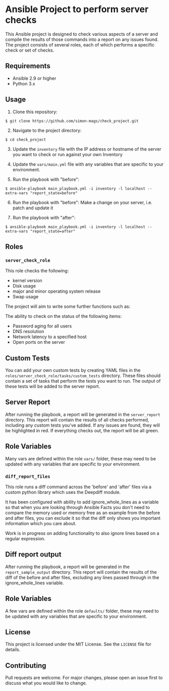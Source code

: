 
# Ansible Project to perform server checks

This Ansible project is designed to check various aspects of a server and compile the results of those commands into a report on any issues found. The project consists of several roles, each of which performs a specific check or set of checks.

## Requirements

- Ansible 2.9 or higher
- Python 3.x

## Usage

1. Clone this repository:

```
$ git clone https://github.com/simon-mags/check_project.git
```

2. Navigate to the project directory:

```
$ cd check_project
```

3. Update the `inventory` file with the IP address or hostname of the server you want to check or run against your own Inventory

4. Update the `vars/main.yml` file with any variables that are specific to your environment.

5. Run the playbook with "before":

```
$ ansible-playbook main_playbook.yml -i inventory -l localhost --extra-vars "report_state=before"
```

6. Run the playbook with "before":
Make a change on your server, i.e. patch and update it

7. Run the playbook with "after":
```
$ ansible-playbook main_playbook.yml -i inventory -l localhost --extra-vars "report_state=after"
```

## Roles

### `server_check_role`

This role checks the following:

- kernel version
- Disk usage
- major and minor operating system release
- Swap usage

The project will aim to write some further functions such as:

The ability to check on the status of the following items:

- Password aging for all users
- DNS resolution
- Network latency to a specified host
- Open ports on the server

## Custom Tests

You can add your own custom tests by creating YAML files in the `roles/server_check_role/tasks/custom_tests` directory. These files should contain a set of tasks that perform the tests you want to run. The output of these tests will be added to the server report.

## Server Report

After running the playbook, a report will be generated in the `server_report` directory. This report will contain the results of all checks performed, including any custom tests you've added. If any issues are found, they will be highlighted in red. If everything checks out, the report will be all green.

## Role Variables

Many vars are defined within the role `vars/` folder, these may need to be updated with any variables that are specific to your environment.

### `diff_report_files`

This role runs a diff command across the 'before' and 'after' files via a custom python library which uses the Deepdiff module.

It has been configured with ability to add ignore_whole_lines as a variable so that when you are looking through Ansible Facts you don't need to compare the memory used or memory free as an example from the before and after files, you can exclude it so that the diff only shows you important information which you care about.

Work is in progress on adding functionality to also ignore lines based on a regular expression.

## Diff report output

After running the playbook, a report will be generated in the `report_sample_output` directory. This report will contain the results of the diff of the before and after files, excluding any lines passed through in the ignore_whole_lines variable.

## Role Variables

A few vars are defined within the role `defaults/` folder, these may need to be updated with any variables that are specific to your environment.


## License

This project is licensed under the MIT License. See the `LICENSE` file for details.

## Contributing

Pull requests are welcome. For major changes, please open an issue first to discuss what you would like to change.
